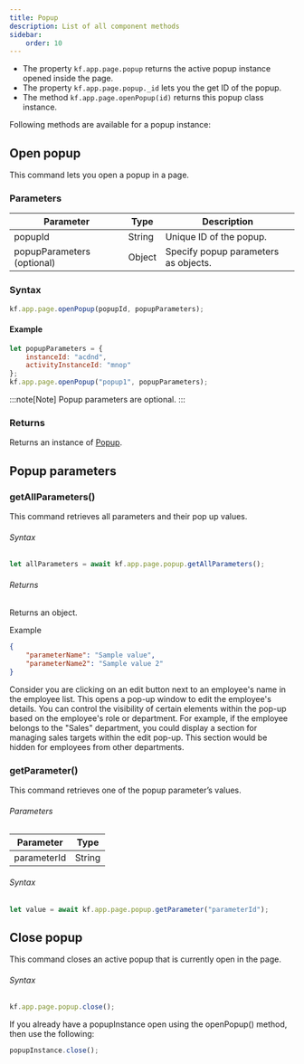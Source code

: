 ```yaml
---
title: Popup
description: List of all component methods
sidebar:
    order: 10
---
```


-   The property `kf.app.page.popup` returns the active popup instance opened inside the page.
-   The property `kf.app.page.popup._id` lets you the get ID of the popup.
-   The method `kf.app.page.openPopup(id)` returns this popup class instance.

Following methods are available for a popup instance:

## Open popup

This command lets you open a popup in a page.

### Parameters

| Parameter                  | Type   | Description                         |
| --------------------------- | ------ | ----------------------------------- |
| popupId                     | String | Unique ID of the popup.                  |
| popupParameters (optional) | Object | Specify popup parameters as objects. |

### Syntax

```js
kf.app.page.openPopup(popupId, popupParameters);
```

#### Example

```js
let popupParameters = {
	instanceId: "acdnd",
	activityInstanceId: "mnop"
};
kf.app.page.openPopup("popup1", popupParameters);
```

:::note[Note]
Popup parameters are optional. 
:::

### Returns

Returns an instance of [Popup](/app/page/popup/).


## Popup parameters

### getAllParameters()

This command retrieves all parameters and their pop up values.

###### Syntax

```js
let allParameters = await kf.app.page.popup.getAllParameters();
```

###### Returns

Returns an object.

Example

```json
{
	"parameterName": "Sample value",
	"parameterName2": "Sample value 2"
}
```
Consider you are clicking on an edit button next to an employee's name in the employee list. This opens a pop-up window to edit the employee's details.
You can control the visibility of certain elements within the pop-up based on the employee's role or department. For example, if the employee belongs to the "Sales" department, you could display a section for managing sales targets within the edit pop-up. This section would be hidden for employees from other departments.


### getParameter()

This command retrieves one of the popup parameter’s values.

###### Parameters

| Parameter  | Type   |
| ----------- | ------ |
| parameterId | String |

###### Syntax

```js
let value = await kf.app.page.popup.getParameter("parameterId");
```

## Close popup

This command closes an active popup that is currently open in the page.

###### Syntax

```js
kf.app.page.popup.close();
```

If you already have a popupInstance open using the openPopup() method, then use the following:
```js
popupInstance.close();
```
